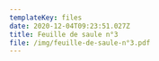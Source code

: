 ```yaml
---
templateKey: files
date: 2020-12-04T09:23:51.027Z
title: Feuille de saule n°3
file: /img/feuille-de-saule-n°3.pdf
---
```

